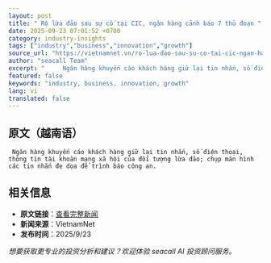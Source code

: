```yaml
---
layout: post
title: " Rộ lừa đảo sau sự cố tại CIC, ngân hàng cảnh báo 7 thủ đoạn "
date: 2025-09-23 07:01:52 +0700
category: industry-insights
tags: ["industry","business","innovation","growth"]
source_url: "https://vietnamnet.vn/ro-lua-dao-sau-su-co-tai-cic-ngan-hang-gia-tang-canh-bao-2445285.html"
author: "seacall Team"
excerpt: "     Ngân hàng khuyến cáo khách hàng giữ lại tin nhắn, số điện thoại, thông tin tài khoản mạng xã hội của đối tượng lừa đảo; chụp màn hình các tin nhắn đe dọa để trình báo công an...."
featured: false
keywords: "industry, business, innovation, growth"
lang: vi
translated: false
---
```


## 原文（越南语）

     Ngân hàng khuyến cáo khách hàng giữ lại tin nhắn, số điện thoại, thông tin tài khoản mạng xã hội của đối tượng lừa đảo; chụp màn hình các tin nhắn đe dọa để trình báo công an.

## 相关信息

- **原文链接**：[查看完整新闻](https://vietnamnet.vn/ro-lua-dao-sau-su-co-tai-cic-ngan-hang-gia-tang-canh-bao-2445285.html)
- **新闻来源**：VietnamNet
- **发布时间**：2025/9/23

*想要获取更专业的投资分析和建议？欢迎体验 seacall AI 投资顾问服务。*